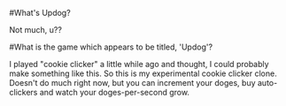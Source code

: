 #What's Updog?

Not much, u??


#What is the game which appears to be titled, 'Updog'?

I played "cookie clicker" a little while ago and thought, I could probably make something like this. So this is my experimental cookie clicker clone. Doesn't do much right now, but you can increment your doges, buy auto-clickers and watch your doges-per-second grow.
